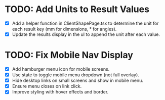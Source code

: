 # TODO: Add Units to Result Values

- [x] Add a helper function in ClientShapePage.tsx to determine the unit for each result key (mm for dimensions, ° for angles).
- [x] Update the results display in the ul to append the unit after each value.

# TODO: Fix Mobile Nav Display

- [x] Add hamburger menu icon for mobile screens.
- [x] Use state to toggle mobile menu dropdown (not full overlay).
- [x] Hide desktop links on small screens and show in mobile menu.
- [x] Ensure menu closes on link click.
- [x] Improve styling with hover effects and border.
